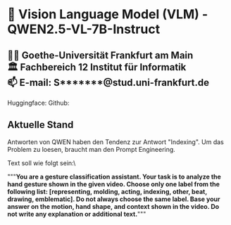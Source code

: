 # 📖 Vision Language Model (VLM) - QWEN2.5-VL-7B-Instruct 
👨‍🎓 Goethe-Universität Frankfurt am Main \
🏛️ Fachbereich 12 Institut für Informatik \
📫 E-mail: S*******@stud.uni-frankfurt.de
---
Huggingface:
Github:

## Aktuelle Stand
Antworten von QWEN haben den Tendenz zur Antwort "Indexing". Um das Problem zu loesen, braucht man den Prompt Engineering.

Text soll wie folgt sein:\

"""**You are a gesture classification assistant. Your task is to analyze the hand gesture shown in the given video. Choose only one label from the following list: \[representing, molding, acting, indexing, other, beat, drawing, emblematic\]. Do not always choose the same label. Base your answer on the motion, hand shape, and context shown in the video. Do not write any explanation or additional text.**"""

